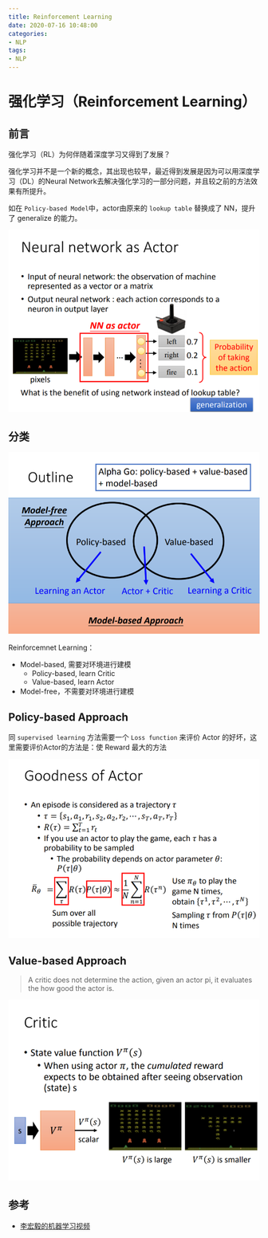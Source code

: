 ```yaml
---
title: Reinforcement Learning
date: 2020-07-16 10:48:00
categories:
- NLP
tags:
- NLP
---
```


# 强化学习（Reinforcement Learning）

## 前言

强化学习（RL）为何伴随着深度学习又得到了发展？

强化学习并不是一个新的概念，其出现也较早，最近得到发展是因为可以用深度学习（DL）的Neural Network去解决强化学习的一部分问题，并且较之前的方法效果有所提升。

如在 `Policy-based Model`中，actor由原来的 `lookup table` 替换成了 NN，提升了 generalize 的能力。

![Policy_based Model](Reinforcement_Learning/policy_based_model.png)

## 分类

![Reinforcement_Learning](Reinforcement_Learning/RL_category.png)

Reinforcemnet Learning：
- Model-based, 需要对环境进行建模
  - Policy-based, learn Critic
  - Value-based, learn Actor
- Model-free，不需要对环境进行建模

## Policy-based Approach

同 `supervised learning` 方法需要一个 `Loss function` 来评价 Actor 的好坏，这里需要评价Actor的方法是：使 Reward 最大的方法

![Goodness_of_policy_based_approach](Reinforcement_Learning/goodness_actor.png)

## Value-based Approach

> A critic does not determine the action, given an actor pi, it evaluates the how good the actor is.

![value-based approach](Reinforcement_Learning/value-based-approach.png)

## 参考

- [李宏毅的机器学习视频](http://speech.ee.ntu.edu.tw/~tlkagk/courses_ML17.html)